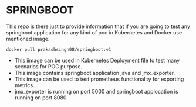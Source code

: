 SPRINGBOOT
===

This repo is there just to provide information that if you are going to test any springboot application for any kind of poc in Kubernetes and Docker use mentioned image.

```docker pull prakashsingh08/springboot:v1```   
* This iimage can be used in Kubernetes Deployment file to test many scenarios for POC purpose.   
* This image contains springboot application java and jmx_exporter.   
* This image can be used to test prometheus functionality for exporting metrics.   
* jmx_exporter is running on port 5000 and springboot applocation is running on port 8080.
